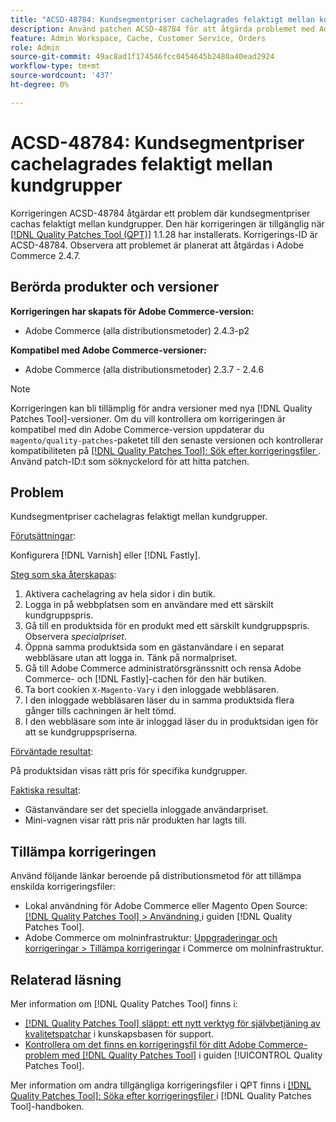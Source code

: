 ```yaml
---
title: "ACSD-48784: Kundsegmentpriser cachelagrades felaktigt mellan kundgrupper"
description: Använd patchen ACSD-48784 för att åtgärda problemet med Adobe Commerce där kundsegmentpriserna cachas felaktigt mellan kundgrupper.
feature: Admin Workspace, Cache, Customer Service, Orders
role: Admin
source-git-commit: 49ac8ad1f174546fcc0454645b2480a40ead2924
workflow-type: tm+mt
source-wordcount: '437'
ht-degree: 0%

---
```


# ACSD-48784: Kundsegmentpriser cachelagrades felaktigt mellan kundgrupper

Korrigeringen ACSD-48784 åtgärdar ett problem där kundsegmentpriser cachas felaktigt mellan kundgrupper. Den här korrigeringen är tillgänglig när [[!DNL Quality Patches Tool (QPT)]](https://experienceleague.adobe.com/en/docs/commerce-knowledge-base/kb/announcements/commerce-announcements/magento-quality-patches-released-new-tool-to-self-serve-quality-patches) 1.1.28 har installerats. Korrigerings-ID är ACSD-48784. Observera att problemet är planerat att åtgärdas i Adobe Commerce 2.4.7.

## Berörda produkter och versioner

**Korrigeringen har skapats för Adobe Commerce-version:**

* Adobe Commerce (alla distributionsmetoder) 2.4.3-p2

**Kompatibel med Adobe Commerce-versioner:**

* Adobe Commerce (alla distributionsmetoder) 2.3.7 - 2.4.6

>[!NOTE]
>
>Korrigeringen kan bli tillämplig för andra versioner med nya [!DNL Quality Patches Tool]-versioner. Om du vill kontrollera om korrigeringen är kompatibel med din Adobe Commerce-version uppdaterar du `magento/quality-patches`-paketet till den senaste versionen och kontrollerar kompatibiliteten på [[!DNL Quality Patches Tool]: Sök efter korrigeringsfiler ](https://experienceleague.adobe.com/tools/commerce-quality-patches/index.html). Använd patch-ID:t som söknyckelord för att hitta patchen.

## Problem

Kundsegmentpriser cachelagras felaktigt mellan kundgrupper.

<u>Förutsättningar</u>:

Konfigurera [!DNL Varnish] eller [!DNL Fastly].

<u>Steg som ska återskapas</u>:

1. Aktivera cachelagring av hela sidor i din butik.
1. Logga in på webbplatsen som en användare med ett särskilt kundgruppspris.
1. Gå till en produktsida för en produkt med ett särskilt kundgruppspris. Observera *specialpriset*.
1. Öppna samma produktsida som en gästanvändare i en separat webbläsare utan att logga in. Tänk på normalpriset.
1. Gå till Adobe Commerce administratörsgränssnitt och rensa Adobe Commerce- och [!DNL Fastly]-cachen för den här butiken.
1. Ta bort cookien `X-Magento-Vary` i den inloggade webbläsaren.
1. I den inloggade webbläsaren läser du in samma produktsida flera gånger tills cachningen är helt tömd.
1. I den webbläsare som inte är inloggad läser du in produktsidan igen för att se kundgruppspriserna.

<u>Förväntade resultat</u>:

På produktsidan visas rätt pris för specifika kundgrupper.

<u>Faktiska resultat</u>:

* Gästanvändare ser det speciella inloggade användarpriset.
* Mini-vagnen visar rätt pris när produkten har lagts till.

## Tillämpa korrigeringen

Använd följande länkar beroende på distributionsmetod för att tillämpa enskilda korrigeringsfiler:

* Lokal användning för Adobe Commerce eller Magento Open Source: [[!DNL Quality Patches Tool] > Användning ](https://experienceleague.adobe.com/docs/commerce-operations/tools/quality-patches-tool/usage.html) i guiden [!DNL Quality Patches Tool].
* Adobe Commerce om molninfrastruktur: [Uppgraderingar och korrigeringar > Tillämpa korrigeringar](https://experienceleague.adobe.com/docs/commerce-cloud-service/user-guide/develop/upgrade/apply-patches.html) i Commerce om molninfrastruktur.

## Relaterad läsning

Mer information om [!DNL Quality Patches Tool] finns i:

* [[!DNL Quality Patches Tool] släppt: ett nytt verktyg för självbetjäning av kvalitetspatchar](https://experienceleague.adobe.com/en/docs/commerce-knowledge-base/kb/announcements/commerce-announcements/magento-quality-patches-released-new-tool-to-self-serve-quality-patches) i kunskapsbasen för support.
* [Kontrollera om det finns en korrigeringsfil för ditt Adobe Commerce-problem med  [!DNL Quality Patches Tool]](/help/tools/quality-patches-tool/patches-available-in-qpt/check-patch-for-magento-issue-with-magento-quality-patches.md) i guiden [!UICONTROL Quality Patches Tool].


Mer information om andra tillgängliga korrigeringsfiler i QPT finns i [[!DNL Quality Patches Tool]: Söka efter korrigeringsfiler ](https://experienceleague.adobe.com/tools/commerce-quality-patches/index.html) i [!DNL Quality Patches Tool]-handboken.
